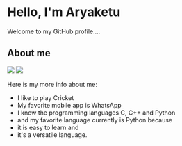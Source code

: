 
# Hello, I'm Aryaketu 
Welcome to my GitHub profile....


## About me
[![](https://img.shields.io/badge/Programming%20Language-Python-informational?style=flat&&color=2bbc8a&logo=pastebin)](#)
[![](https://img.shields.io/badge/Music-classical-informational?style=flat&&color=2bbc8a&logo=applemusic)](#)

Here is my more info about me:
* I like to play Cricket
* My favorite mobile app is WhatsApp
* I know the programming languages C, C++ and Python
* and my favorite language currently is Python because
* it is easy to learn and
* it's a versatile language.
